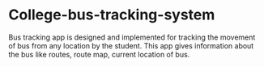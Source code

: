 # College-bus-tracking-system
Bus tracking app is designed and implemented for tracking the movement of bus from any
location by the student.
This app gives information about the bus like routes, route
map, current location of bus.
